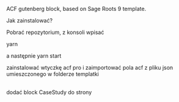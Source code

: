 ACF gutenberg block, based on Sage Roots 9 template. 

Jak zainstalować?

Pobrać repozytorium, z konsoli wpisać <br>

yarn <br>

a następnie yarn start

zainstalować wtyczkę acf pro i zaimportować pola acf z pliku json umieszczonego w folderze templatki <br><br>

dodać block CaseStudy do strony 